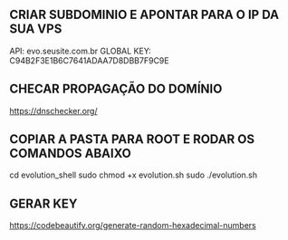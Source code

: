 
## CRIAR SUBDOMINIO E APONTAR PARA O IP DA SUA VPS ##

API: evo.seusite.com.br
GLOBAL KEY: C94B2F3E1B6C7641ADAA7D8DBB7F9C9E

## CHECAR PROPAGAÇÃO DO DOMÍNIO ##

https://dnschecker.org/

## COPIAR A PASTA PARA ROOT E RODAR OS COMANDOS ABAIXO ##

cd evolution_shell
sudo chmod +x evolution.sh
sudo ./evolution.sh

## GERAR KEY ##

https://codebeautify.org/generate-random-hexadecimal-numbers